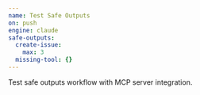 ```yaml
---
name: Test Safe Outputs
on: push
engine: claude
safe-outputs:
  create-issue:
    max: 3
  missing-tool: {}
---
```


Test safe outputs workflow with MCP server integration.
